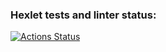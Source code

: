 ### Hexlet tests and linter status:
[![Actions Status](https://github.com/alekseybulanov/frontend-project-44/workflows/hexlet-check/badge.svg)](https://github.com/alekseybulanov/frontend-project-44/actions)
